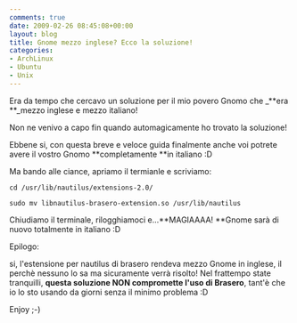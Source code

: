 ```yaml
---
comments: true
date: 2009-02-26 08:45:08+00:00
layout: blog
title: Gnome mezzo inglese? Ecco la soluzione!
categories:
- ArchLinux
- Ubuntu
- Unix
---
```


Era da tempo che cercavo un soluzione per il mio povero Gnomo che _**era **_mezzo inglese e mezzo italiano!

Non ne venivo a capo fin quando automagicamente ho trovato la soluzione!

Ebbene si, con questa breve e veloce guida finalmente anche voi potrete avere il vostro Gnomo **completamente **in italiano :D

Ma bando alle ciance, apriamo il termianle e scriviamo:


`cd /usr/lib/nautilus/extensions-2.0/`




`sudo mv libnautilus-brasero-extension.so /usr/lib/nautilus`



Chiudiamo il terminale, rilogghiamoci e...**MAGIAAAA! **Gnome sarà di nuovo totalmente in italiano :D

Epilogo:

si, l'estensione per nautilus di brasero rendeva mezzo Gnome in inglese, il perchè nessuno lo sa ma sicuramente verrà risolto! Nel frattempo state tranquilli, **questa soluzione NON compromette l'uso di Brasero**, tant'è che io lo sto usando da giorni senza il minimo problema :D

Enjoy ;-)

